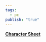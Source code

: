 ```yaml
---
tags:
  - pc
publish: "true"
---
```

**[Character Sheet](https://app.demiplane.com/nexus/daggerheart/character-sheet/02e7f653-375d-4835-bc03-60b158a385df)**